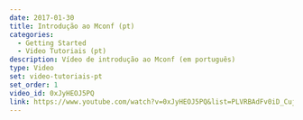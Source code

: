 ```yaml
---
date: 2017-01-30
title: Introdução ao Mconf (pt)
categories:
  - Getting Started
  - Video Tutoriais (pt)
description: Vídeo de introdução ao Mconf (em português)
type: Video
set: video-tutoriais-pt
set_order: 1
video_id: 0xJyHEOJ5PQ
link: https://www.youtube.com/watch?v=0xJyHEOJ5PQ&list=PLVRBAdFv0iD_Cuj67ku9GYsO-BHcK34y5
---
```

